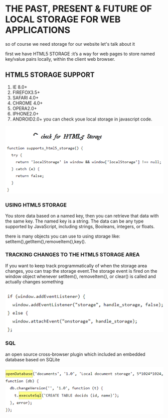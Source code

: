 # THE PAST, PRESENT & FUTURE OF LOCAL STORAGE FOR WEB APPLICATIONS

so of course we need storage for our website let's talk about it

first we have HTML5 STORAGE :it’s a way for web pages to store named key/value pairs locally, within the client web browser.

## HTML5 STORAGE SUPPORT

1. IE 8.0+
2. FIREFOX3.5+
3. SAFARI 4.0+
4. CHROME 4.0+
5. OPERA2.0+
6. IPHONE2.0+
7. ANDROID2.0+
you can check youe local storage in javascript code.

![checkStorage](imagesclass13/storagecheck.png)

### USING HTML5 STORAGE

You store data based on a named key, then you can retrieve that data with the same key. The named key is a string. The data can be any type supported by JavaScript, including strings, Booleans, integers, or floats.

there is many objects you can use to using storage like:
setItem(),getItem(),removeItem(),key().

### TRACKING CHANGES TO THE HTML5 STORAGE AREA

If you want to keep track programmatically of when the storage area changes, you can trap the storage event.The storage event is fired on the window object whenever setItem(), removeItem(), or clear() is called and actually changes something

![trackcode](imagesclass13/trackcode.png)

### SQL

an open source cross-browser plugin which included an embedded database based on SQLite

![sql](imagesclass13/sql.png)